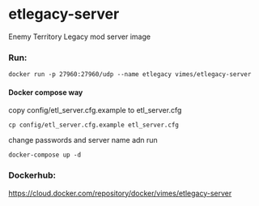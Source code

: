 # etlegacy-server
Enemy Territory Legacy mod server image

### Run:
```
docker run -p 27960:27960/udp --name etlegacy vimes/etlegacy-server
```

#### Docker compose way
copy config/etl_server.cfg.example to etl_server.cfg
```
cp config/etl_server.cfg.example etl_server.cfg
```
change passwords and server name adn run
```
docker-compose up -d
``` 

### Dockerhub:
https://cloud.docker.com/repository/docker/vimes/etlegacy-server
